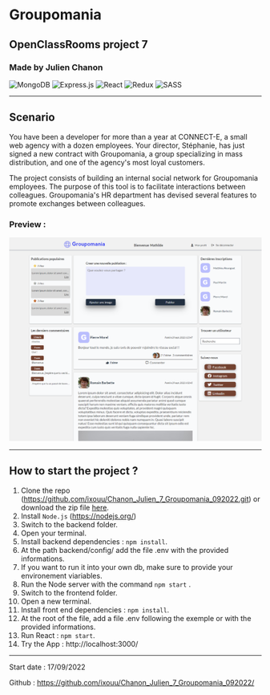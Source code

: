 # Groupomania
## OpenClassRooms project 7
### Made by Julien Chanon
![MongoDB](https://img.shields.io/badge/MongoDB-%234ea94b.svg?style=for-the-badge&logo=mongodb&logoColor=white)
![Express.js](https://img.shields.io/badge/express.js-%23404d59.svg?style=for-the-badge&logo=express&logoColor=%2361DAFB)
![React](https://img.shields.io/badge/react-%2320232a.svg?style=for-the-badge&logo=react&logoColor=%2361DAFB)
![Redux](https://img.shields.io/badge/redux-%23593d88.svg?style=for-the-badge&logo=redux&logoColor=white)
![SASS](https://img.shields.io/badge/SASS-hotpink.svg?style=for-the-badge&logo=SASS&logoColor=white)

---
## Scenario
You have been a developer for more than a year at CONNECT-E, a small web agency with a dozen employees. Your director, Stéphanie, has just signed a new contract with Groupomania, a group specializing in mass distribution, and one of the agency's most loyal customers.


The project consists of building an internal social network for Groupomania employees. The purpose of this tool is to facilitate interactions between colleagues. Groupomania's HR department has devised several features to promote exchanges between colleagues.

### Preview : 
![previewing](/frontend//public/previewImg.png)

---

## How to start the project ?
1. Clone the repo (https://github.com/ixouu/Chanon_Julien_7_Groupomania_092022.git) or download the zip file [here](https://github.com/ixouu/Groupomania/archive/refs/heads/main.zip).
2. Install `Node.js`  (https://nodejs.org/)
3. Switch to the backend folder.
4. Open your terminal.
5. Install backend dependencies : `npm install`.
6. At the path backend/config/ add the file .env with the provided informations.
7. If you want to run it into your own db, make sure to provide your environement viariables.
8. Run the Node server with the command `npm start` .
9. Switch to the frontend folder.
10. Open a new terminal.
11. Install front end dependencies : `npm install`.
12. At the root of the file, add a file .env following the exemple or with the provided informations.
13. Run React : `npm start`.
14. Try the App : http://localhost:3000/ 

___

Start date : 17/09/2022

Github : https://github.com/ixouu/Chanon_Julien_7_Groupomania_092022/
